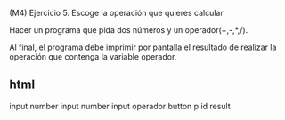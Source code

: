 (M4) Ejercicio 5. Escoge la operación que quieres calcular

Hacer un programa que pida dos números y un operador(+,-,*,/).

Al final, el programa debe imprimir por pantalla el resultado de realizar la operación que contenga la variable operador.

## html
 input number
 input number
 input operador
 button
 p id result